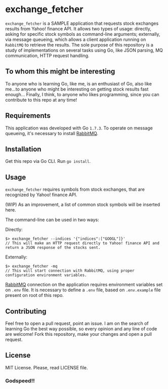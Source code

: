 # exchange_fetcher

`exchange_fetcher` is a SAMPLE application that requests stock exchanges results from Yahoo! finance API.
It allows two types of usage: directly, asking for specific stock symbols as command-line arguments; externally, via message queueing, which allows a client application running on `RabbitMQ` to retrieve the results.
The sole purpose of this repository is a study of implementations on several tasks using Go, like JSON parsing, MQ communication, HTTP request handling.

## To whom this might be interesting
To anyone who is learning Go, like me, is an enthusiast of Go, also like me...to anyone who might be interesting on getting stock results fast enough...
Finally, I think, to anyone who likes programming, since you can contribute to this repo at any time!

## Requirements
This application was developed with Go `1.7.3`.
To operate on message queueing, it's necessary to install <a href="https://www.rabbitmq.com/">RabbitMQ</a>.

## Installation
Get this repo via Go CLI. Run `go install`.

## Usage
`exchange_fetcher` requires symbols from stock exchanges, that are recognized by Yahoo! finance API.

(WIP) As an improvement, a list of common stock symbols will be inserted here.

The command-line can be used in two ways:

Directly:
```
$> exchange_fetcher --indices '{"indices":["GOOGL"]}'
// This will make an HTTP request directly to Yahoo! finance API and return a JSON response of the stocks sent.
```

Externally:
```
$> exchange_fetcher -mq
// This will start connection with RabbitMQ, using proper configuration environment variables.
```

<a href="https://www.rabbitmq.com/">RabbitMQ</a> connection on the application requires environment variables set on `.env` file. It is necessary to define a `.env` file, based on `.env.example` file present on root of this repo.

## Contributing
Feel free to open a pull request, point an issue. I am on the search of learning Go the best way possible, so every opinion and any line of code are welcome!
Fork this repository, make your changes and open a pull request.

## License
MIT License. Please, read LICENSE file.

### Godspeed!!
